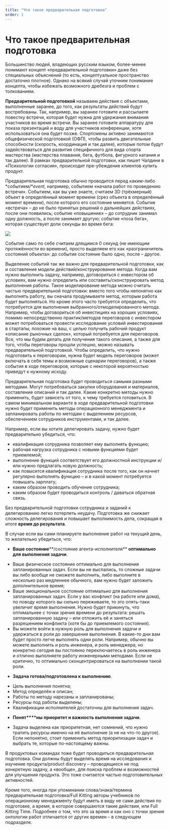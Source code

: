 ```yaml
---
title: "Что такое предварительная подготовка"
order: 1
---
```


# Что такое предварительная подготовка

Большинство людей, владеющих русским языком, более-менее понимают концепт «предварительной подготовки» даже без специальных объяснений (то есть, концептуальное пространство достаточно плотное). Однако на всякий случай уточним понимание концепта, чтобы избежать возможного дребезга и проблем с толкованием.

**Предварительной подготовкой** называем действия с объектами, выполненные заранее, до того, как результаты действий будут востребованы. Так, например, вы заранее готовите и рассылаете повестку встречи, которая будет нужна для удержания внимания участников во время встречи. Вы заранее готовите аппаратуру для показа презентаций и воду для участников конференции, хотя использоваться она будет позже. Спортсмены активно занимаются общефизической подготовкой (ОФП), чтобы развить двигательные способности (скорость, координация и так далее), которые потом будут задействоваться для развития специфичного для вида спорта мастерства (мастерства плавания, бега, футбола, фигурного катания и так далее). В рамках предварительной подготовки, как пишет Чалдини в «Психологии согласия», происходит пре-убеждение клиентов купить продукт.

Предварительная подготовка обычно проводится перед каким-либо *событием/**event*, например, событием «начала работ по проведению встречи». Событием, как вы уже знаете, считаем 3D (трёхмерный) объект в определённый момент времени (срез объекта в определённый момент времени), после которого его состояние меняется. Событие «встреча» – до не было принятых решений о дальнейших действиях, после они появились; событие «повышение» – до сотрудник занимал одну должность, а после занимает другую; событие «поза бега», которая существует доли секунды во время бега:

![](/ru/rational-work/50.jpeg)

Событие само по себе считаем длящимся 0 секунд (не имеющим протяжённости во времени), просто выделяем его как «разграничитель состояний объекта»: до события состояние было одно, после – другое.

Выделение событий так же важно для предварительной подготовки, как и составление модели действий/конструирование метода. Когда вам нужно выполнить задачу, например, договориться с инвестором об условиях, вам нужно определить или составить/сконструировать метод выполнения работы. Такое моделирование метода можно считать частью предварительной подготовки: вместо того чтобы непонятно как выполнять работу, вы сначала продумываете метод, которым работа будет выполняться. Но кроме этого часто требуется определить, что потребуется для выполнения выбранного/отмоделированного метода. Например, чтобы договориться об инвестициях на хороших условиях, помимо непосредственно практик/методов переговоров с инвестором может потребоваться провести исследование условий инвестирования в стартапы, похожие на ваш, с целью получить рабочий продукт «описание рыночных сделок», который потребуется для переговоров. Все, что мы будем делать для получения такого описания, а также для того, чтобы переговоры прошли успешно, можно называть предварительной подготовкой. Чтобы определить, что нужно подготовить к переговорам, нужна будет модель переговоров (может включать в себя темы и возможные сценарии переговоров), а также события в ходе переговоров, которые с некоторой вероятностью приведут к нужному исходу.

Предварительная подготовка будет проводиться самыми разными методами. Могут потребоваться закупки оборудования и материалов, составление описаний и так далее. Какие конкретно методы нужно применить, будет зависеть от того, к чему требуется готовиться. В самом минимальном варианте в ходе предварительной подготовки нужно будет применить методы операционного менеджмента и запланировать работы по методам с выделением ресурсов, обеспечением сотрудников инструментами, и так далее.

Например, если вы хотите делегировать задачу, нужно будет предварительно убедиться, что:

* квалификация сотрудника позволяет ему выполнять функцию;
* рабочая нагрузка сотрудника с новыми функциями будет приемлемой;
* выполнение функций соответствует его должностной инструкции и/или нужно предлагать новую должность;
* как повысится квалификация сотрудника после того, как он начнет регулярно выполнять функцию – и в какой момент потребуется повышать зарплату;
* каким образом проводить обучение сотрудника;
* каким образом будет проводиться контроль / даваться обратная связь.

Без предварительной подготовки сотрудника и заданий к делегированию легко потерпеть неудачу. Подготовка же снижает сложность делегирования и повышает выполнимость дела, сокращая в итоге **время до результата**.

В случае если вы сами планируете выполнение работ на текущий день, то желательно убедиться, что:

* **Ваше состояние****/состояние агента-исполнителя** **оптимально для выполнения задачи**.

+ Ваше физическое состояние оптимально для выполнения запланированных задач. Если вы не выспались, то сложные задачи вы либо вообще не сможете выполнить, либо выполните в несколько раз медленнее обычного, вам нужно будет заложить дополнительное время;
+ Ваше эмоциональное состояние оптимально для выполнения запланированных задач. Если у вас конфликт (на работе или дома), по поводу которого вы сильно переживаете, то это опять-таки увеличит время выполнения. Нужно будет прикинуть, что оптимальнее с точки зрения времени до результата: решать запланированную задачу – или отложить её и заняться разрешением конфликта (хотя бы до приемлемого состояния).
+ Вы можете войти в нужную роль для выполнения задачи и удержаться в роли до завершения выполнения. В какие-то дни вам будет просто легче выполнять одни роли. Например, обычно вы можете выполнить и роль инженера, и роль менеджера, но конкретно сегодня вы постоянно переключаетесь в роль инженера и отлично выполняете работу инженерными методами. Если не критично, то оптимально сконцентрироваться на выполнении такой роли.

* **Задача готова/подготовлена к выполнению**.

+ Цель выполнения понятна;
+ Метод определён и описан;
+ Работы по методу нарезаны и запланированы;
+ Ресурсы под работы выделены;
+ Квалификации исполнителей достаточны для выполнения задач.

* **Понят****ны** **приоритет и важность выполнения задачи**.

+ Задача выделена как приоритетная, нет сомнений, что нужно тратить ресурсы именно на её выполнение (а не на что-то другое). Если непонятно, стоит применить метод приоритизации задач и выбрать те, которые по-настоящему важны.

В продуктовых командах тоже будет проводиться предварительная подготовка. Они должны будут выделять время на исследования и изучение продукта/product discovery – проводящиеся не под конкретную задачу, а «вообще», для поиска проблем и возможностей для улучшения продукта. Это тоже считается частью подготовительных активностей.

Кроме того, иногда при упоминании слова/знака/термина предварительная подготовка/Full Kitting авторы учебников по операционному менеджменту будут иметь в виду не сами действия по подготовке, а время, в которое совершаются такие действия, или Full Kitting Time. Подробнее о том, что это за время и как оно с точки зрения онтологии работ отличается от других времен – в следующем подразделе.